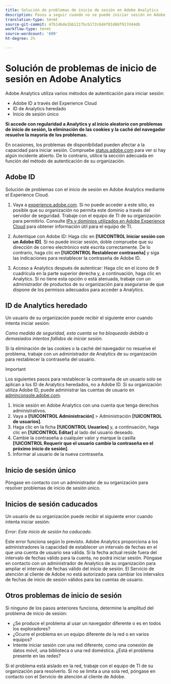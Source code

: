```yaml
---
title: Solución de problemas de inicio de sesión en Adobe Analytics
description: Pasos a seguir cuando no se puede iniciar sesión en Adobe Analytics.
translation-type: tm+mt
source-git-commit: 47b14bde1bb1217bcb172c6d4f01d68f917d44db
workflow-type: tm+mt
source-wordcount: '609'
ht-degree: 2%

---
```



# Solución de problemas de inicio de sesión en Adobe Analytics

Adobe Analytics utiliza varios métodos de autenticación para iniciar sesión:

* Adobe ID a través del Experience Cloud
* ID de Analytics heredado
* Inicio de sesión único

**Si accede con regularidad a Analytics y al inicio aleatorio con problemas de inicio de sesión, la eliminación de las cookies y la caché del navegador resuelve la mayoría de los problemas.**

En ocasiones, los problemas de disponibilidad pueden afectar a la capacidad para iniciar sesión. Compruebe [status.adobe.com](https://status.adobe.com) para ver si hay algún incidente abierto. De lo contrario, utilice la sección adecuada en función del método de autenticación de su organización.

## Adobe ID

Solución de problemas con el inicio de sesión en Adobe Analytics mediante el Experience Cloud.

1. Vaya a [experience.adobe.com](https://experience.adobe.com). Si no puede acceder a este sitio, es posible que su organización no permita este dominio a través del servidor de seguridad. Trabaje con el equipo de TI de su organización para permitirlo. Consulte [IPs y dominios utilizados en Adobe Experience Cloud](https://helpx.adobe.com/es/analytics/kb/adobe-ip-addresses.html) para obtener información útil para el equipo de TI.

2. Autentique con Adobe ID: Haga clic en **[!UICONTROL Iniciar sesión con un Adobe ID]**. Si no puede iniciar sesión, doble compruebe que su dirección de correo electrónico esté escrita correctamente. De lo contrario, haga clic en **[!UICONTROL Restablecer contraseña]** y siga las indicaciones para restablecer la contraseña de Adobe ID.

3. Acceso a Analytics después de autenticar: Haga clic en el icono de 9 cuadrícula en la parte superior derecha y, a continuación, haga clic en Analytics. Si no tiene esta opción o está atenuada, trabaje con un administrador de productos de su organización para asegurarse de que dispone de los permisos adecuados para acceder a Analytics.

## ID de Analytics heredado

Un usuario de su organización puede recibir el siguiente error cuando intenta iniciar sesión:

*Como medida de seguridad, esta cuenta se ha bloqueado debido a demasiados intentos fallidos de iniciar sesión.*

Si la eliminación de las cookies o la caché del navegador no resuelve el problema, trabaje con un administrador de Analytics de su organización para restablecer la contraseña del usuario.

>[!IMPORTANT]
>
>Los siguientes pasos para restablecer la contraseña de un usuario solo se aplican a los ID de Analytics heredados, no a Adobe ID. Si su organización utiliza Adobe ID, puede administrar las cuentas de usuario en [adminconsole.adobe.com](https://adminconsole.adobe.com).

1. Inicie sesión en Adobe Analytics con una cuenta que tenga derechos administrativos.
2. Vaya a **[!UICONTROL Administración]** > Administración **[!UICONTROL de usuarios]**.
3. Haga clic en la ficha **[!UICONTROL Usuarios]** y, a continuación, haga clic en **[!UICONTROL Editar]** al lado del usuario deseado.
4. Cambie la contraseña a cualquier valor y marque la casilla **[!UICONTROL Requerir que el usuario cambie la contraseña en el próximo inicio de sesión]**.
5. Informar al usuario de la nueva contraseña.

## Inicio de sesión único

Póngase en contacto con un administrador de su organización para resolver problemas de inicio de sesión único.

## Inicios de sesión caducados

Un usuario de su organización puede recibir el siguiente error cuando intenta iniciar sesión:

*Error: Este inicio de sesión ha caducado.*

Este error funciona según lo previsto. Adobe Analytics proporciona a los administradores la capacidad de establecer un intervalo de fechas en el que una cuenta de usuario sea válida. Si la fecha actual reside fuera del intervalo de fechas válido para la cuenta, no podrá iniciar sesión. Póngase en contacto con un administrador de Analytics de su organización para ampliar el intervalo de fechas válido del inicio de sesión. El Servicio de atención al cliente de Adobe no está autorizado para cambiar los intervalos de fechas de inicio de sesión válidos para las cuentas de usuario.

## Otros problemas de inicio de sesión

Si ninguno de los pasos anteriores funciona, determine la amplitud del problema de inicio de sesión:

* ¿Se produce el problema al usar un navegador diferente o es en todos los exploradores?
* ¿Ocurre el problema en un equipo diferente de la red o en varios equipos?
* Intente iniciar sesión con una red diferente, como una conexión de datos móvil, una biblioteca o una red doméstica. ¿Está el problema presente en las redes?

Si el problema está aislado en la red, trabaje con el equipo de TI de su organización para resolverlo. Si no se limita a una sola red, póngase en contacto con el Servicio de atención al cliente de Adobe.
